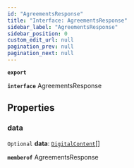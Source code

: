 ```yaml
---
id: "AgreementsResponse"
title: "Interface: AgreementsResponse"
sidebar_label: "AgreementsResponse"
sidebar_position: 0
custom_edit_url: null
pagination_prev: null
pagination_next: null
---
```


**`export`**

**`interface`** AgreementsResponse

## Properties

### data

 `Optional` **data**: [`DigitalContent`](DigitalContent.md)[]

**`memberof`** AgreementsResponse
